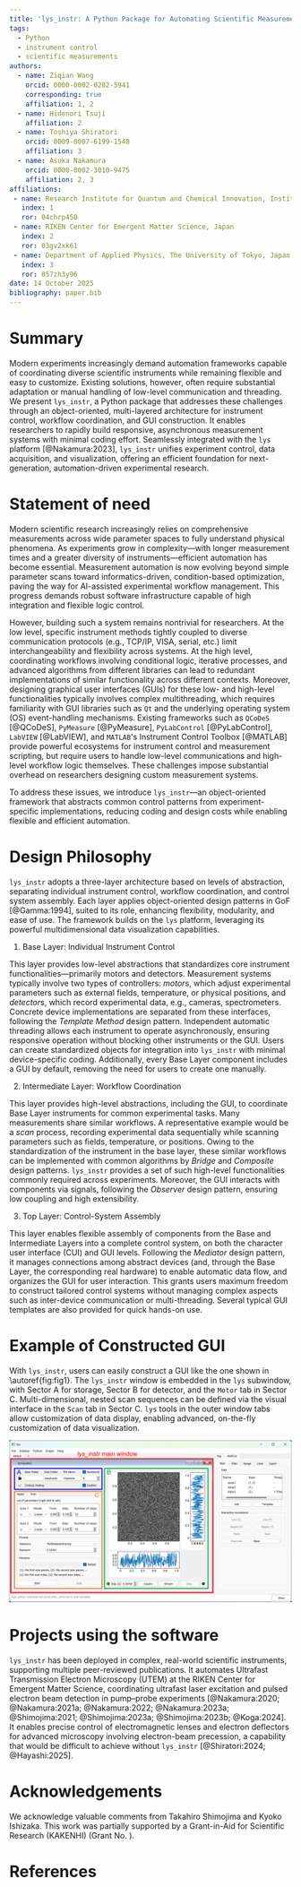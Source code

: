 ```yaml
---
title: 'lys_instr: A Python Package for Automating Scientific Measurements'
tags:
  - Python
  - instrument control
  - scientific measurements
authors:
  - name: Ziqian Wang
    orcid: 0000-0002-0282-5941
    corresponding: true
    affiliation: 1, 2
  - name: Hidenori Tsuji
    affiliation: 2
  - name: Toshiya Shiratori
    orcid: 0009-0007-6199-1548
    affiliation: 3
  - name: Asuka Nakamura
    orcid: 0000-0002-3010-9475
    affiliation: 2, 3
affiliations:
 - name: Research Institute for Quantum and Chemical Innovation, Institutes of Innovation for Future Society, Nagoya University, Japan
   index: 1
   ror: 04chrp450
 - name: RIKEN Center for Emergent Matter Science, Japan
   index: 2
   ror: 03gv2xk61
 - name: Department of Applied Physics, The University of Tokyo, Japan
   index: 3
   ror: 057zh3y96
date: 14 October 2025
bibliography: paper.bib
---
```


# Summary

Modern experiments increasingly demand automation frameworks capable of coordinating diverse scientific instruments while remaining flexible and easy to customize. Existing solutions, however, often require substantial adaptation or manual handling of low-level communication and threading. We present `lys_instr`, a Python package that addresses these challenges through an object-oriented, multi-layered architecture for instrument control, workflow coordination, and GUI construction. It enables researchers to rapidly build responsive, asynchronous measurement systems with minimal coding effort. Seamlessly integrated with the `lys` platform [@Nakamura:2023], `lys_instr` unifies experiment control, data acquisition, and visualization, offering an efficient foundation for next-generation, automation-driven experimental research.


# Statement of need

Modern scientific research increasingly relies on comprehensive measurements across wide parameter spaces to fully understand physical phenomena. As experiments grow in complexity—with longer measurement times and a greater diversity of instruments—efficient automation has become essential. Measurement automation is now evolving beyond simple parameter scans toward informatics-driven, condition-based optimization, paving the way for AI-assisted experimental workflow management. This progress demands robust software infrastructure capable of high integration and flexible logic control.

However, building such a system remains nontrivial for researchers. At the low level, specific instrument methods tightly coupled to diverse communication protocols (e.g., TCP/IP, VISA, serial, etc.) limit interchangeability and flexibility across systems. At the high level, coordinating workflows involving conditional logic, iterative processes, and advanced algorithms from different libraries can lead to redundant implementations of similar functionality across different contexts. Moreover, designing graphical user interfaces (GUIs) for these low- and high-level functionalities typically involves complex multithreading, which requires familiarity with GUI libraries such as `Qt` and the underlying operating system (OS) event-handling mechanisms. Existing frameworks such as `QCoDeS` [@QCoDeS], `PyMeasure` [@PyMeasure], `PyLabControl` [@PyLabControl], `LabVIEW` [@LabVIEW], and `MATLAB`'s Instrument Control Toolbox [@MATLAB] provide powerful ecosystems for instrument control and measurement scripting, but require users to handle low-level communications and high-level workflow logic themselves. These challenges impose substantial overhead on researchers designing custom measurement systems.

To address these issues, we introduce `lys_instr`—an object-oriented framework that abstracts common control patterns from experiment-specific implementations, reducing coding and design costs while enabling flexible and efficient automation.


# Design Philosophy

`lys_instr` adopts a three-layer architecture based on levels of abstraction, separating individual instrument control, workflow coordination, and control system assembly. Each layer applies object-oriented design patterns in GoF [@Gamma:1994], suited to its role, enhancing flexibility, modularity, and ease of use. The framework builds on the `lys` platform, leveraging its powerful multidimensional data visualization capabilities.

1. Base Layer: Individual Instrument Control

  This layer provides low-level abstractions that standardizes core instrument functionalities—primarily motors and detectors. Measurement systems typically involve two types of controllers: *motor*s, which adjust experimental parameters such as external fields, temperature, or physical positions, and *detector*s, which record experimental data, e.g., cameras, spectrometers. Concrete device implementations are separated from these interfaces, following the *Template Method* design pattern. Independent automatic threading allows each instrument to operate asynchronously, ensuring responsive operation without blocking other instruments or the GUI. Users can create standardized objects for integration into `lys_instr` with minimal device-specific coding. Additionally, every Base Layer component includes a GUI by default, removing the need for users to create one manually.

2. Intermediate Layer: Workflow Coordination

  This layer provides high-level abstractions, including the GUI, to coordinate Base Layer instruments for common experimental tasks. Many measurements share similar workflows. A representative example would be a *scan* process, recording experimental data sequentially while scanning parameters such as fields, temperature, or positions. Owing to the standardization of the instrument in the base layer, these similar workflows can be implemented with common algorithms by *Bridge* and *Composite* design patterns. `lys_instr` provides a set of such high-level functionalities commonly required across experiments. Moreover, the GUI interacts with components via signals, following the *Observer* design pattern, ensuring low coupling and high extensibility.

3. Top Layer: Control-System Assembly

  This layer enables flexible assembly of components from the Base and Intermediate Layers into a complete control system, on both the character user interface (CUI) and GUI levels. Following the *Mediator* design pattern, it manages connections among abstract devices (and, through the Base Layer, the corresponding real hardware) to enable automatic data flow, and organizes the GUI for user interaction. This grants users maximum freedom to construct tailored control systems without managing complex aspects such as inter-device communication or multi-threading. Several typical GUI templates are also provided for quick hands-on use.


# Example of Constructed GUI

With `lys_instr`, users can easily construct a GUI like the one shown in \autoref{fig:fig1}. The `lys_instr` window is embedded in the `lys` subwindow, with Sector A for storage, Sector B for detector, and the `Motor` tab in Sector C. Multi-dimensional, nested scan sequences can be defined via the visual interface in the `Scan` tab in Sector C. `lys` tools in the outer window tabs allow customization of data display, enabling advanced, on-the-fly customization of data visualization.

![Example GUI of `lys_instr`. The main window, embedded in the `lys` window, is organized into three sectors: Storage panel (A), Detector panel (B), and Motor and Scan tabs (C). The Scan tab enables dynamic configuration of mutli-dimensional, nested experimental workflows.\label{fig:fig1}](fig1.png)


# Projects using the software

`lys_instr` has been deployed in complex, real-world scientific instruments, supporting multiple peer-reviewed publications. It automates Ultrafast Transmission Electron Microscopy (UTEM) at the RIKEN Center for Emergent Matter Science, coordinating ultrafast laser excitation and pulsed electron beam detection in pump–probe experiments [@Nakamura:2020; @Nakamura:2021a; @Nakamura:2022; @Nakamura:2023a; @Shimojima:2021; @Shimojima:2023a; @Shimojima:2023b; @Koga:2024]. It enables precise control of electromagnetic lenses and electron deflectors for advanced microscopy involving electron-beam precession, a capability that would be difficult to achieve without `lys_instr` [@Shiratori:2024; @Hayashi:2025].


# Acknowledgements

We acknowledge valuable comments from Takahiro Shimojima and Kyoko Ishizaka. This work was partially supported by a Grant-in-Aid for Scientific Research (KAKENHI) (Grant No. ).


# References
